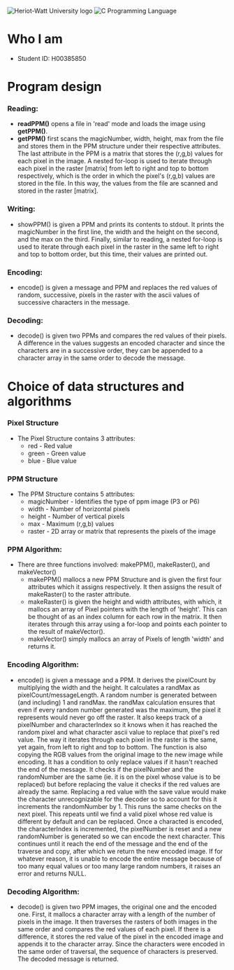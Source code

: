 ![Heriot-Watt University logo](https://upload.wikimedia.org/wikipedia/commons/thumb/0/03/Heriot-Watt_University_logo.svg/600px-Heriot-Watt_University_logo.svg.png)
![C Programming Language](https://upload.wikimedia.org/wikipedia/commons/thumb/1/18/C_Programming_Language.svg/217px-C_Programming_Language.svg.png)

# Who I am

- Student ID: H00385850

# Program design

### Reading:

- **readPPM()** opens a file in 'read' mode and loads the image using **getPPM()**.
- **getPPM()** first scans the magicNumber, width, height, max from the file and stores them in the PPM structure under their respective attributes. The last attribute in the PPM is a matrix that stores the (r,g,b) values for each pixel in the image. A nested for-loop is used to iterate through each pixel in the raster [matrix] from left to right and top to bottom respectively, which is the order in which the pixel's (r,g,b) values are stored in the file. In this way, the values from the file are scanned and stored in the raster [matrix].

### Writing:

- showPPM() is given a PPM and prints its contents to stdout. It prints the magicNumber in the first line, the width and the height on the second, and the max on the third. Finally, similar to reading, a nested for-loop is used to iterate through each pixel in the raster in the same left to right and top to bottom order, but this time, their values are printed out.

### Encoding:

- encode() is given a message and PPM and replaces the red values of random, successive, pixels in the raster with the ascii values of successive characters in the message.

### Decoding:

- decode() is given two PPMs and compares the red values of their pixels. A difference in the values suggests an encoded character and since the characters are in a successive order, they can be appended to a character array in the same order to decode the message.

# Choice of data structures and algorithms

### Pixel Structure

- The Pixel Structure contains 3 attributes:
    - red - Red value
    - green - Green value
    - blue - Blue value

### PPM Structure

- The PPM Structure contains 5 attributes:
    - magicNumber - Identifies the type of ppm image (P3 or P6)
    - width - Number of horizontal pixels
    - height - Number of vertical pixels
    - max - Maximum (r,g,b) values
    - raster - 2D array or matrix that represents the pixels of the image

### PPM Algorithm:

- There are three functions involved: makePPM(), makeRaster(), and makeVector()
    - makePPM() mallocs a new PPM Structure and is given the first four attributes which it assigns respectively. It then assigns the result of makeRaster() to the raster attribute.
    - makeRaster() is given the height and width attributes, with which, it mallocs an array of Pixel pointers with the length of 'height'. This can be thought of as an index column for each row in the matrix. It then iterates through this array using a for-loop and points each pointer to the result of makeVector().
    - makeVector() simply mallocs an array of Pixels of length 'width' and returns it.

### Encoding Algorithm:

- encode() is given a message and a PPM. It derives the pixelCount by multiplying the width and the height. It calculates a randMax as pixelCount/messageLength. A random number is generated between (and including) 1 and randMax. the randMax calculation ensures that even if every random number generated was the maximum, the pixel it represents would never go off the raster. It also keeps track of a pixelNumber and characterIndex so it knows when it has reached the random pixel and what character ascii value to replace that pixel's red value. The way it iterates through each pixel in the raster is the same, yet again, from left to right and top to bottom. The function is also copying the RGB values from the original image to the new image while encoding. It has a condition to only replace values if it hasn't reached the end of the message. It checks if the pixelNumber and the randomNumber are the same (ie. it is on the pixel whose value is to be replaced) but before replacing the value it checks if the red values are already the same. Replacing a red value with the save value would make the character unrecognizable for the decoder so to account for this it increments the randomNumber by 1. This runs the same checks on the next pixel. This repeats until we find a valid pixel whose red value is different by default and can be replaced. Once a characted is encoded, the characterIndex is incremented, the pixelNumber is reset and a new randomNumber is generated so we can encode the next character. This continues until it reach the end of the message and the end of the traverse and copy, after which we return the new encoded image. If for whatever reason, it is unable to encode the entire message because of too many equal values or too many large random numbers, it raises an error and returns NULL.

### Decoding Algorithm:

- decode() is given two PPM images, the original one and the encoded one. First, it mallocs a character array with a length of the number of pixels in the image. It then traverses the rasters of both images in the same order and compares the red values of each pixel. If there is a difference, it stores the red value of the pixel in the encoded image and appends it to the character array. Since the characters were encoded in the same order of traversal, the sequence of characters is preserved. The decoded message is returned.
